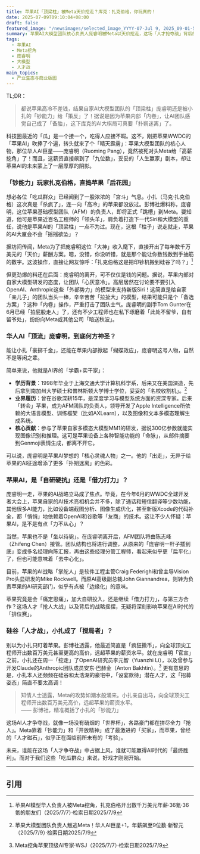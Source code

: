 ```yaml
---
title: 苹果AI「顶梁柱」被Meta天价挖走？库克：扎克伯格，你玩真的！
date: 2025-07-09T09:10:04+08:00
draft: false
featured_image: "/newsimages/selected_image_YYYY-07-Jul 9, 2025_09-01-52-873.jpg"
summary: 苹果AI大模型团队核心负责人庞睿明被Meta以天价挖走，这场「人才抢夺战」背后的原因，不仅有小扎的「钞能力」，更有苹果内部对AI战略的摇摆和对自研团队士气的打击。庞睿明的离开，让苹果AI的未来更加充满不确定性，也让硅谷的AI人才战火升级。
tags: 
  - 苹果AI
  - Meta挖角
  - 庞睿明
  - 大模型
  - 人才战
main_topics: 
  - 产业生态与商业版图
---
```


TL;DR：
>都说苹果高冷不差钱，结果自家AI大模型团队的「顶梁柱」庞睿明还是被小扎的「钞能力」给「策反」了！据说是因为苹果内部「内卷」，让AI团队感觉自己成了「备胎」，这下库克的AI大棋局可真要「扑朔迷离」了。

科技圈最近的「瓜」是一个接一个，吃得人应接不暇。这不，刚把苹果WWDC的「苹果AI」吹捧了个遍，转头就来了个「晴天霹雳」：苹果大模型团队的核心人物，那位华人AI巨星——庞睿明（Ruoming Pang），竟然被死对头Meta给「高薪挖角」了！而且，这薪资直接飙到了「九位数」，妥妥的「人生赢家」剧本，却让苹果AI的未来蒙上了一层厚厚的阴影。

### 「钞能力」玩家扎克伯格，直捣苹果「后花园」

想必各位「吃瓜群众」已经闻到了一股浓浓的「宫斗」气息。小扎（马克·扎克伯格）这次真是「杀疯了」，连一向「高冷」的苹果都没放过。彭博社爆料称，庞睿明，这位苹果基础模型团队（AFM）的负责人，即将正式「跳槽」到Meta。要知道，他可是苹果近百名工程师的「领头羊」，肩负着打造下一代Siri和大模型的重任，说他是苹果AI的「顶梁柱」一点不为过。现在，这根「柱子」说走就走，苹果的AI大厦会不会「摇摇欲坠」？

据坊间传闻，Meta为了把庞睿明这位「大神」收入麾下，直接开出了每年数千万美元的「天价」薪酬方案。嗯，没错，你没听错，就是那个能让你数钱数到手抽筋的数字。这波操作，直接让网友惊呼：「扎克伯格这是把印钞机搬到硅谷了吗？」[^1]

但更劲爆的料还在后面：庞睿明的离开，可不仅仅是钱的问题。据说，苹果内部对自家大模型研发的态度，让团队「心灰意冷」。高层居然在讨论要不要引入OpenAI、Anthropic这些「外部势力」的模型来支持新版Siri！这简直是给自家「亲儿子」的团队当头一棒，辛辛苦苦「拉扯大」的模型，结果可能只是个「备选方案」？这种「内卷」操作，严重打击了团队士气。庞睿明的副手Tom Gunter在6月已经「拍屁股走人」了，还有不少工程师也在私下琢磨着「此处不留爷，自有留爷处」，纷纷向Meta或其他公司「暗送秋波」。

### 华人AI「顶流」庞睿明，到底何方神圣？

能让小扎「豪掷千金」，还能在苹果内部掀起「蝴蝶效应」，庞睿明这号人物，自然不是等闲之辈。

简单来说，他就是AI界的「学霸+实干家」：
*   **学历背景**：1998年毕业于上海交通大学计算机科学系，后来又在美国深造，先后拿到南加州大学硕士和普林斯顿大学博士学位，妥妥的「名校收割机」。[^2]
*   **业界履历**：曾在谷歌深耕15年，是深度学习与模型系统方面的资深专家。后来「转会」苹果，成为AFM团队的负责人，领导开发了Apple Intelligence所依赖的大语言模型、训练框架（比如AXLearn），以及图像和文本多模态理解生成系统。
*   **核心贡献**：参与了苹果自家多模态大模型MM1的研发，据说300亿参数就能实现图像识别和推理。这可是苹果设备上各种智能功能的「命脉」，从邮件摘要到Genmoji表情生成，都离不开它。

可以说，庞睿明是苹果AI梦想的「核心灵魂人物」之一。他的「出走」，无异于给苹果的AI征途增添了更多「扑朔迷离」的色彩。

### 苹果AI，是「自研硬抗」还是「借力打力」？

庞睿明一走，苹果的AI战略立马成了焦点。毕竟，在今年6月的WWDC全球开发者大会上，苹果自家的AI技术亮相机会并不多，除了通话和短信翻译等少数功能，其他很多AI能力，比如设备端截图分析、图像生成优化，甚至新版Xcode的代码补全，都「悄悄」地依赖着OpenAI和谷歌等「友商」的技术。这让不少人怀疑：苹果AI，是不是有点「力不从心」？

当然，苹果也不是「坐以待毙」。在庞睿明离开后，AFM团队将由陈志峰（Zhifeng Chen）接管。团队结构也将进行调整，从原来的「庞睿明一杆子插到底」变成多名经理向陈汇报，再由这些经理分管工程师，看起来似乎更「扁平化」了，但也可能意味着「去中心化」。

目前，苹果的AI战略「掌舵人」是软件工程主管Craig Federighi和曾主导Vision Pro头显研发的Mike Rockwell。而原AI高级副总裁John Giannandrea，则转为负责苹果的AI研究部门，似乎有点被「边缘化」的意味。

苹果究竟是会「痛定思痛」，加大自研投入，还是继续「借力打力」，与第三方合作？这场人才「抢人大战」以及背后的战略摇摆，无疑将深刻影响苹果在AI时代的「排位赛」。

### 硅谷「人才战」，小扎成了「搅局者」？

别以为小扎只盯着苹果。彭博社透露，他最近简直是「疯狂撒币」，向全球顶尖工程师开出数百万美元甚至更高的高价，远超苹果的薪资水平。就在庞睿明「官宣」之前，小扎还在周一「挖走」了OpenAI研究员李元智（Yuanzhi Li），以及曾参与开发Claude的Anthropic团队成员安东·巴赫金（Anton Bakhtin）。[^3] 更有意思的是，小扎本人还频频在硅谷和太浩湖的豪宅中，「设宴款待」潜在人才，这「招募姿态」简直不要太高调！

<blockquote cite="https://www.bloomberg.com/news/articles/2025-07-07/apple-loses-its-top-ai-models-executive-to-meta-s-hiring-spree?embedded-checkout=true&nbsp;">
知情人士透露，Meta的攻势如潮水般涌来。小扎亲自出马，向全球顶尖工程师开出数百万美元高价，远超苹果的薪资水平。
<footer>—— 彭博社，精准概括了小扎的「钞能力」</footer>
</blockquote>

这场AI人才争夺战，就像一场没有硝烟的「世界杯」，各路豪门都在拼尽全力「抢人」。Meta靠着「钞能力」和「开放精神」成了最激进的「买家」，而苹果，曾经的「人才磁石」，似乎正在面临前所未有的「考验」。

未来，谁能在这场「人才争夺战」中占据上风，谁就可能赢得AI时代的「最终胜利」。而对于我们这些「吃瓜群众」来说，好戏才刚刚开始。

---
## 引用
[^1]: 苹果AI模型华人负责人被Meta挖角，扎克伯格开出数千万美元年薪·36氪·36氪的朋友们（2025/7/7）·检索日期2025/7/9
[^2]: 苹果大模型团队负责人叛逃Meta！华人AI巨星+1，年薪飙至9位数·新智元（2025/7/9）·检索日期2025/7/9
[^3]: Meta挖角苹果顶级AI专家·WSJ（2025/7/7）·检索日期2025/7/9
